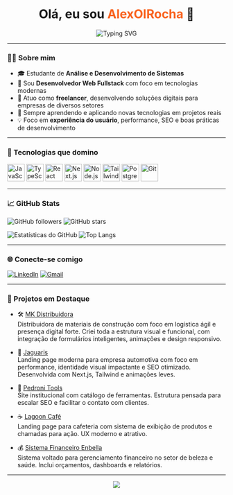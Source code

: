 <h1 align="center">
  Olá, eu sou <span style="color:#f9631f">AlexOlRocha</span> 👋
</h1>

<p align="center">
  <img src="https://readme-typing-svg.demolab.com/?lines=Desenvolvedor%20Fullstack;Sites%20Comerciais%20e%20Corporativos;Soluções%20Digitais%20Personalizadas&center=true&width=440&height=45&color=0AF&vCenter=true&pause=1000&size=20" alt="Typing SVG" />
</p>

---

### 👨‍💻 Sobre mim
- 🎓 Estudante de **Análise e Desenvolvimento de Sistemas**
- 🌱 Sou **Desenvolvedor Web Fullstack** com foco em tecnologias modernas
- 💼 Atuo como **freelancer**, desenvolvendo soluções digitais para empresas de diversos setores
- 🧠 Sempre aprendendo e aplicando novas tecnologias em projetos reais
- 💡 Foco em **experiência do usuário**, performance, SEO e boas práticas de desenvolvimento

---

### 🚀 Tecnologias que domino

<p align="left">
  <img src="https://cdn.jsdelivr.net/gh/devicons/devicon/icons/javascript/javascript-original.svg" width="40" alt="JavaScript"/>
  <img src="https://cdn.jsdelivr.net/gh/devicons/devicon/icons/typescript/typescript-original.svg" width="40" alt="TypeScript"/>
  <img src="https://cdn.jsdelivr.net/gh/devicons/devicon/icons/react/react-original.svg" width="40" alt="React"/>
  <img src="https://cdn.jsdelivr.net/gh/devicons/devicon/icons/nextjs/nextjs-original.svg" width="40" alt="Next.js"/>
  <img src="https://cdn.jsdelivr.net/gh/devicons/devicon/icons/nodejs/nodejs-original.svg" width="40" alt="Node.js"/>
  <img src="https://cdn.jsdelivr.net/gh/devicons/devicon/icons/tailwindcss/tailwindcss-plain.svg" width="40" alt="Tailwind CSS"/>
  <img src="https://cdn.jsdelivr.net/gh/devicons/devicon/icons/postgresql/postgresql-original.svg" width="40" alt="PostgreSQL"/>
  <img src="https://cdn.jsdelivr.net/gh/devicons/devicon/icons/git/git-original.svg" width="40" alt="Git"/>
</p>

---

### 📈 GitHub Stats

![GitHub followers](https://img.shields.io/github/followers/AlexOlRocha?style=social)
![GitHub stars](https://img.shields.io/github/stars/AlexOlRocha?style=social)

![Estatísticas do GitHub](https://github-readme-stats.vercel.app/api?username=AlexOlRocha&show_icons=true&theme=radical)
![Top Langs](https://github-readme-stats.vercel.app/api/top-langs/?username=AlexOlRocha&layout=compact&theme=radical)

---

### 🌐 Conecte-se comigo

[![LinkedIn](https://img.shields.io/badge/-LinkedIn-0A66C2?style=flat-square&logo=Linkedin&logoColor=white&link=https://www.linkedin.com/in/alex-oliveira-da-rocha-09645b2b7/)](https://www.linkedin.com/in/alex-oliveira-da-rocha-09645b2b7/)
[![Gmail](https://img.shields.io/badge/-Gmail-D14836?style=flat-square&logo=gmail&logoColor=white)](mailto:alexoliveirarocha2006@gmail.com)

---

### 💼 Projetos em Destaque

- 🛠️ [MK Distribuidora](https://www.mkdistribuidora.com/)  
  Distribuidora de materiais de construção com foco em logística ágil e presença digital forte. Criei toda a estrutura visual e funcional, com integração de formulários inteligentes, animações e design responsivo.

- 🚗 [Jaguaris](https://www.jaguaris.com.br/)  
  Landing page moderna para empresa automotiva com foco em performance, identidade visual impactante e SEO otimizado. Desenvolvida com Next.js, Tailwind e animações leves.

- 🔧 [Pedroni Tools](https://www.pedronitools.com.br/)  
  Site institucional com catálogo de ferramentas. Estrutura pensada para escalar SEO e facilitar o contato com clientes.

- ☕ [Lagoon Café](https://github.com/ALexOlRocha/Lagoon-Cafe)  
  Landing page para cafeteria com sistema de exibição de produtos e chamadas para ação. UX moderno e atrativo.

- 💰 [Sistema Financeiro Enbella](https://github.com/ALexOlRocha/Sistema-financeiro-Enbella)  
  Sistema voltado para gerenciamento financeiro no setor de beleza e saúde. Inclui orçamentos, dashboards e relatórios.

---

<p align="center">
  <img src="https://capsule-render.vercel.app/api?type=waving&color=0a2f58&height=100&section=footer"/>
</p>
